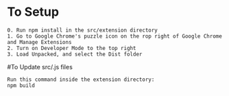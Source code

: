 # To Setup
```
0. Run npm install in the src/extension directory
1. Go to Google Chrome's puzzle icon on the rop right of Google Chrome and Manage Extensions
2. Turn on Developer Mode to the top right
3. Load Unpacked, and select the Dist folder
```

#To Update src/.js files
```
Run this command inside the extension directory:
npm build
```